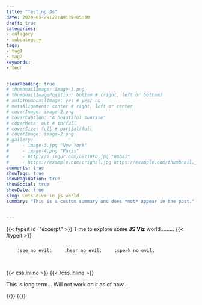 ```yaml
---
title: "Testing Js"
date: 2020-05-29T22:49:39+05:30
draft: true
categories:
- category
- subcategory
tags:
- tag1
- tag2
keywords:
- tech


clearReading: true
# thumbnailImage: image-1.png
# thumbnailImagePosition: bottom # (right, left or bottom)
# autoThumbnailImage: yes # yes/ no
# metaAlignment: center # right, left or center
# coverImage: image-2.png
# coverCaption: "A beautiful sunrise"
# coverMeta: out # in/full
# coverSize: full # partial/full
# coverImage: image-2.png
# gallery:
#     - image-3.jpg "New York"
#     - image-4.png "Paris"
#     - http://i.imgur.com/o9r19kD.jpg "Dubai"
#     - https://example.com/orignal.jpg https://example.com/thumbnail.jpg "Sidney"
comments: true
showTags: true
showPagination: true
showSocial: true
showDate: true
slug: Lets dive in js world
summary: "This is a custom summary and does *not* appear in the post."


---
```


{{< typeit id="excerpt" >}}
Time to explore some **JS Viz** world.........
{{< /typeit >}}

<p><span class="nowrap"><span class="emojify">🙈</span> <code>:see_no_evil:</code></span>  <span class="nowrap"><span class="emojify">🙉</span> <code>:hear_no_evil:</code></span>  <span class="nowrap"><span class="emojify">🙊</span> <code>:speak_no_evil:</code></span></p>
<br>
{{< css.inline >}}
<style>
.emojify {
    font-family: Apple Color Emoji,Segoe UI Emoji,NotoColorEmoji,Segoe UI Symbol,Android Emoji,EmojiSymbols;
    font-size: 2rem;
    vertical-align: middle;
}
@media screen and (max-width:650px) {
    .nowrap {
    display: block;
    margin: 25px 0;
}
}
</style>
{{< /css.inline >}}



This is long term... Will not work on it as of now...

<!--more-->
<!--toc--> 



{{<jsscript>}}
{{</jsscript>}}

